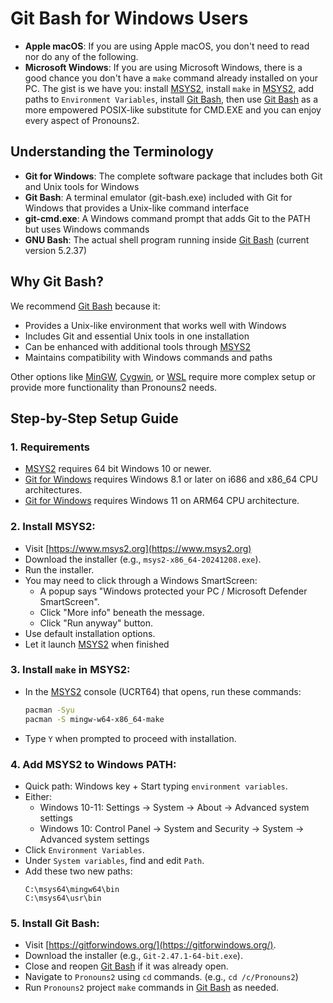 # Git Bash for Windows Users
- **Apple macOS**: If you are using Apple macOS, you don't need
  to read nor do any of the following.
- **Microsoft Windows**: If you are using Microsoft Windows,
  there is a good chance you don't have a `make` command already
  installed on your PC.  The gist is we have you: install
  [MSYS2](https://www.msys2.org), install `make` in
  [MSYS2](https://www.msys2.org), add paths to `Environment
  Variables`, install [Git Bash](https://gitforwindows.org/),
  then use [Git Bash](https://gitforwindows.org/) as a more
  empowered POSIX-like substitute for CMD.EXE and you can enjoy
  every aspect of Pronouns2.

## Understanding the Terminology
- **Git for Windows**: The complete software package that
  includes both Git and Unix tools for Windows
- **Git Bash**: A terminal emulator (git-bash.exe) included with
  Git for Windows that provides a Unix-like command interface
- **git-cmd.exe**: A Windows command prompt that adds Git to the
  PATH but uses Windows commands
- **GNU Bash**: The actual shell program running inside
  [Git Bash](https://gitforwindows.org/) (current version
  5.2.37)

## Why Git Bash?
We recommend [Git Bash](https://gitforwindows.org/) because it:
- Provides a Unix-like environment that works well with Windows
- Includes Git and essential Unix tools in one installation
- Can be enhanced with additional tools through [MSYS2](https://www.msys2.org)
- Maintains compatibility with Windows commands and paths

Other options like [MinGW](https://www.mingw-w64.org),
[Cygwin](https://cygwin.com), or
[WSL](https://learn.microsoft.com/en-us/windows/wsl/) require
more complex setup or provide more functionality than Pronouns2
needs.

## Step-by-Step Setup Guide

### 1. Requirements
- [MSYS2](https://www.msys2.org) requires 64 bit Windows 10 or
  newer.
- [Git for Windows](https://gitforwindows.org/) requires Windows 8.1
  or later on i686 and x86_64 CPU architectures.
- [Git for Windows](https://gitforwindows.org/) requires Windows 11
  on ARM64 CPU architecture.

### 2. Install MSYS2:
- Visit [https://www.msys2.org](https://www.msys2.org)
- Download the installer (e.g., `msys2-x86_64-20241208.exe`).
- Run the installer.
- You may need to click through a Windows SmartScreen:
    - A popup says "Windows protected your PC / Microsoft
      Defender SmartScreen".
    - Click "More info" beneath the message.
    - Click "Run anyway" button.
- Use default installation options.
- Let it launch [MSYS2](https://www.msys2.org) when finished

### 3. Install `make` in MSYS2:
- In the [MSYS2](https://www.msys2.org) console (UCRT64) that
  opens, run these commands:
  ```bash
  pacman -Syu
  pacman -S mingw-w64-x86_64-make
  ```
- Type `Y` when prompted to proceed with installation.

### 4. Add MSYS2 to Windows PATH:
- Quick path: Windows key + Start typing `environment variables`.
- Either:
  - Windows 10-11: Settings → System → About → Advanced system settings
  - Windows 10: Control Panel → System and Security → System → Advanced system settings
- Click `Environment Variables`.
- Under `System variables`, find and edit `Path`.
- Add these two new paths:
  ```
  C:\msys64\mingw64\bin
  C:\msys64\usr\bin
  ```

### 5. Install Git Bash:
- Visit [https://gitforwindows.org/](https://gitforwindows.org/).
- Download the installer (e.g., `Git-2.47.1-64-bit.exe`).
- Close and reopen [Git Bash](https://gitforwindows.org/) if it
  was already open.
- Navigate to `Pronouns2` using `cd` commands.
  (e.g., `cd /c/Pronouns2`)
- Run `Pronouns2` project `make` commands in
  [Git Bash](https://gitforwindows.org/) as needed.
